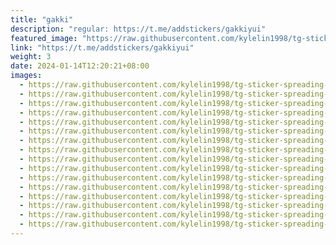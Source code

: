 ```yaml
---
title: "gakki"
description: "regular: https://t.me/addstickers/gakkiyui"
featured_image: "https://raw.githubusercontent.com/kylelin1998/tg-sticker-spreading-worldwide-images/main/img/ad111ae6-747a-48a0-88fc-1ab3e3dc74f1.jpg"
link: "https://t.me/addstickers/gakkiyui"
weight: 3
date: 2024-01-14T12:20:21+08:00
images:
  - https://raw.githubusercontent.com/kylelin1998/tg-sticker-spreading-worldwide-images/main/img/ad111ae6-747a-48a0-88fc-1ab3e3dc74f1.jpg
  - https://raw.githubusercontent.com/kylelin1998/tg-sticker-spreading-worldwide-images/main/img/ab079d35-48f6-4ec8-a700-2c63f1846ebe.jpg
  - https://raw.githubusercontent.com/kylelin1998/tg-sticker-spreading-worldwide-images/main/img/5b5efe2e-d0a0-42d2-aba0-61f0f7e4501d.jpg
  - https://raw.githubusercontent.com/kylelin1998/tg-sticker-spreading-worldwide-images/main/img/8ac7dc2c-5551-4e9a-87a1-98a45e79d11b.jpg
  - https://raw.githubusercontent.com/kylelin1998/tg-sticker-spreading-worldwide-images/main/img/1b82480f-c1de-43fc-bde7-579dccb1b0e0.jpg
  - https://raw.githubusercontent.com/kylelin1998/tg-sticker-spreading-worldwide-images/main/img/5aab5401-fd2c-439a-96dc-6b3e6b9989e6.jpg
  - https://raw.githubusercontent.com/kylelin1998/tg-sticker-spreading-worldwide-images/main/img/f1a04b48-e4e6-4d20-b066-ff7fb8f71e7f.jpg
  - https://raw.githubusercontent.com/kylelin1998/tg-sticker-spreading-worldwide-images/main/img/0ae21bb7-31f9-4aaa-bbcc-e50e821675d9.jpg
  - https://raw.githubusercontent.com/kylelin1998/tg-sticker-spreading-worldwide-images/main/img/fe1221b5-1cc1-4ffe-891e-e25a46923296.jpg
  - https://raw.githubusercontent.com/kylelin1998/tg-sticker-spreading-worldwide-images/main/img/c13842ba-ce22-44b2-b6c9-810c5b170125.jpg
  - https://raw.githubusercontent.com/kylelin1998/tg-sticker-spreading-worldwide-images/main/img/3df8d431-bda4-408c-b848-3d47bc93f101.jpg
  - https://raw.githubusercontent.com/kylelin1998/tg-sticker-spreading-worldwide-images/main/img/1dbc9668-4bb7-4f3d-a5a5-3fef1a3fe375.jpg
  - https://raw.githubusercontent.com/kylelin1998/tg-sticker-spreading-worldwide-images/main/img/666c830f-ebc8-41e8-9dbc-2d34d0ef249d.jpg
  - https://raw.githubusercontent.com/kylelin1998/tg-sticker-spreading-worldwide-images/main/img/75c02c86-9187-41ca-8b0a-9fe8c636f150.jpg
  - https://raw.githubusercontent.com/kylelin1998/tg-sticker-spreading-worldwide-images/main/img/68e92b79-9a25-4376-913e-cf3d3726a58c.jpg
  - https://raw.githubusercontent.com/kylelin1998/tg-sticker-spreading-worldwide-images/main/img/ddd914a4-c8c5-4304-a085-f0fa37617900.jpg
---
```

